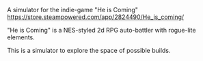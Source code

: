 A simulator for the indie-game "He is Coming"
https://store.steampowered.com/app/2824490/He_is_coming/

"He is Coming" is a NES-styled 2d RPG auto-battler with rogue-lite elements.

This is a simulator to explore the space of possible builds.